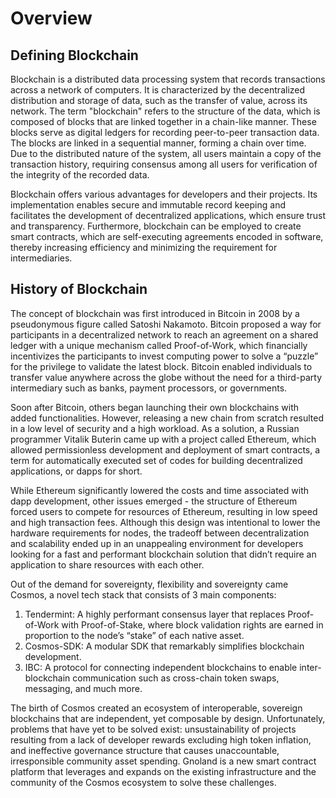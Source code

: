 # Overview

## Defining Blockchain

Blockchain is a distributed data processing system that records transactions across a network of computers. It is characterized by the decentralized distribution and storage of data, such as the transfer of value, across its network. The term "blockchain" refers to the structure of the data, which is composed of blocks that are linked together in a chain-like manner. These blocks serve as digital ledgers for recording peer-to-peer transaction data. The blocks are linked in a sequential manner, forming a chain over time. Due to the distributed nature of the system, all users maintain a copy of the transaction history, requiring consensus among all users for verification of the integrity of the recorded data.

Blockchain offers various advantages for developers and their projects. Its implementation enables secure and immutable record keeping and facilitates the development of decentralized applications, which ensure trust and transparency. Furthermore, blockchain can be employed to create smart contracts, which are self-executing agreements encoded in software, thereby increasing efficiency and minimizing the requirement for intermediaries.

## History of Blockchain

The concept of blockchain was first introduced in Bitcoin in 2008 by a pseudonymous figure called Satoshi Nakamoto. Bitcoin proposed a way for participants in a decentralized network to reach an agreement on a shared ledger with a unique mechanism called Proof-of-Work, which financially incentivizes the participants to invest computing power to solve a “puzzle” for the privilege to validate the latest block. Bitcoin enabled individuals to transfer value anywhere across the globe without the need for a third-party intermediary such as banks, payment processors, or governments.

Soon after Bitcoin, others began launching their own blockchains with added functionalities. However, releasing a new chain from scratch resulted in a low level of security and a high workload. As a solution, a Russian programmer Vitalik Buterin came up with a project called Ethereum, which allowed permissionless development and deployment of smart contracts, a term for automatically executed set of codes for building decentralized applications, or dapps for short.

While Ethereum significantly lowered the costs and time associated with dapp development, other issues emerged - the structure of Ethereum forced users to compete for resources of Ethereum, resulting in low speed and high transaction fees. Although this design was intentional to lower the hardware requirements for nodes, the tradeoff between decentralization and scalability ended up in an unappealing environment for developers looking for a fast and performant blockchain solution that didn’t require an application to share resources with each other.

Out of the demand for sovereignty, flexibility and sovereignty came Cosmos, a novel tech stack that consists of 3 main components:

1. Tendermint: A highly performant consensus layer that replaces Proof-of-Work with Proof-of-Stake, where block validation rights are earned in proportion to the node’s “stake” of each native asset.
2. Cosmos-SDK: A modular SDK that remarkably simplifies blockchain development.
3. IBC: A protocol for connecting independent blockchains to enable inter-blockchain communication such as cross-chain token swaps, messaging, and much more.

The birth of Cosmos created an ecosystem of interoperable, sovereign blockchains that are independent, yet composable by design. Unfortunately, problems that have yet to be solved exist: unsustainability of projects resulting from a lack of developer rewards excluding high token inflation, and ineffective governance structure that causes unaccountable, irresponsible community asset spending. Gnoland is a new smart contract platform that leverages and expands on the existing infrastructure and the community of the Cosmos ecosystem to solve these challenges.
